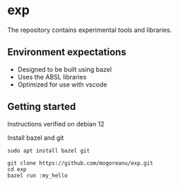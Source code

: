 # exp

The repository contains experimental tools and libraries.

## Environment expectations
* Designed to be built using bazel
* Uses the ABSL libraries
* Optimized for use with vscode

## Getting started

Instructions verified on debian 12

Install bazel and git
```
sudo apt install bazel git
```

```
git clone https://github.com/mogoreanu/exp.git
cd exp
bazel run :my_hello
```